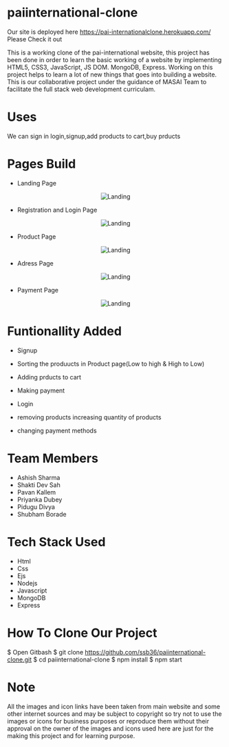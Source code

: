 # paiinternational-clone
Our site is deployed here https://pai-internationalclone.herokuapp.com/ Please Check it out

This is a working clone of the pai-international website, this project has been done in order to learn the basic working of a website by implementing HTML5, CSS3, JavaScript, JS DOM. MongoDB, Express. Working on this project helps to learn a lot of new things that goes into building a website. This is our collaborative project under the guidance of MASAI Team to facilitate the full stack web development curriculam.

# Uses

We can sign in login,signup,add products to cart,buy prducts

# Pages Build

* Landing Page

<p align="center">
  <img src="https://miro.medium.com/max/2560/1*vKwN8LZGCda1Il7R0TGHnQ.jpeg" title="Landing">
</p>

* Registration and Login Page

<p align="center">
  <img src="https://miro.medium.com/max/2560/1*blrWd0WSKSqMCpDaUc7dUA.jpeg" title="Landing">
</p>

* Product Page

<p align="center">
  <img src="https://miro.medium.com/max/2560/1*1_1bpaGxhDcerS624VArMw.jpeg" title="Landing">
</p>

* Adress Page

<p align="center">
  <img src="https://miro.medium.com/max/2560/1*blrWd0WSKSqMCpDaUc7dUA.jpeg" title="Landing">
</p>

* Payment Page

<p align="center">
  <img src="https://miro.medium.com/max/2560/1*ODZPVUejLh8lNqsOETi6rw.jpeg" title="Landing">
</p>

# Funtionallity Added

* Signup

* Sorting the produucts in Product page(Low to high & High to Low)

* Adding prducts to cart

* Making payment

* Login

* removing products increasing quantity of products

* changing payment methods

# Team Members

* Ashish Sharma
* Shakti Dev Sah
* Pavan Kallem
* Priyanka Dubey
* Pidugu Divya
* Shubham Borade

# Tech Stack Used

* Html
* Css
* Ejs
* Nodejs
* Javascript
* MongoDB
* Express

# How To Clone Our Project

$ Open Gitbash
$ git clone https://github.com/ssb36/paiinternational-clone.git
$ cd paiinternational-clone
$ npm install
$ npm start

# Note 

All the images and icon links have been taken from main website and some other internet sources and may be subject to copyright so try not to use the images or icons for business purposes or reproduce them without their approval on the owner of the images and icons used here are just for the making this project and for learning purpose.



